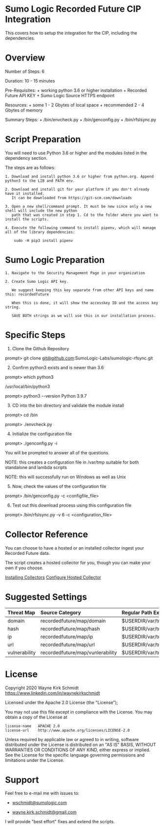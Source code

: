 Sumo Logic Recorded Future CIP Integration
==========================================

This covers how to setup the integration for the CIP, including the dependencies.

Overview
========

Number of Steps: 6

Duration: 10 - 15 minutes

Pre-Requisites:
	+ working python 3.6 or higher installation
	+ Recorded Future API KEY
	+ Sumo Logic Source HTTPS endpoint

Resources:
	+ some 1 - 2 Gbytes of local space
	+ recommended 2 - 4 Gbytes of memory

Summary Steps:
	+ <repository>/bin/envcheck.py
	+ <repository>/bin/genconfig.py
	+ <repository>/bin/rfslsync.py

Script Preparation
==================

You will need to use Python 3.6 or higher and the modules listed in the dependency section.  

The steps are as follows: 

    1. Download and install python 3.6 or higher from python.org. Append python3 to the LIB and PATH env.

    2. Download and install git for your platform if you don't already have it installed.
       It can be downloaded from https://git-scm.com/downloads
    
    3. Open a new shell/command prompt. It must be new since only a new shell will include the new python 
       path that was created in step 1. Cd to the folder where you want to install the scripts.
    
    4. Execute the following command to install pipenv, which will manage all of the library dependencies:
    
        sudo -H pip3 install pipenv 
 
Sumo Logic Preparation
======================

    1. Navigate to the Security Management Page in your organization

    2. Create Sumo Logic API key.

       We suggest keeping this key separate from other API keys and name this: recordedfuture

       When this is done, it will show the accesskey ID and the access key string.

       SAVE BOTH strings as we will use this in our installation process.

Specific Steps
==============

1. Clone the Github Repository

prompt> git clone git@github.com:SumoLogic-Labs/sumologic-rfsync.git

2. Confirm python3 exists and is newer than 3.6

prompt> which python3

/usr/local/bin/python3

prompt> python3 --version
Python 3.9.7

3. CD into the bin directory and validate the module install

prompt> cd <repository>/bin

prompt> ./envcheck.py 

4. Initialize the configuration file

prompt> ./genconfig.py -i

You will be prompted to answer all of the questions. 

NOTE: this creates a configuration file in /var/tmp suitable for both standalone and lambda scripts

NOTE: this will successfully run on Windows as well as Unix

5. Now, check the values of the configuration file

prompt> <repository>/bin/genconfig.py -c <configfile_file>

6. Test out this download process using this configuration file

prompt> <repository>/bin/rfslsync.py -v 6 -c <configuration_file>
 
Collector Reference
===================

You can choose to have a hosted or an installed collector ingest your Recorded Future data.

The script creates a hosted collector for you, though you can make your own if you choose.

[Installing Collectors](https://help.sumologic.com/01Start-Here/Quick-Start-Tutorials/Set-Up-Sumo-Logic-Tutorial/Part-1%3A-Install-a-Collector)
[Configure Hosted Collector](https://help.sumologic.com/03Send-Data/Hosted-Collectors/Configure-a-Hosted-Collector)

Suggested Settings
==================

| Threat Map          | Source Category | Regular Path Expression |
|:------------------- |:----------------|:------------------------|
| domain | recordedfuture/map/domain | $USERDIR/var/tmp/recordedfuture/`*`/`*domain*` |
| hash | recordedfuture/map/hash | $USERDIR/var/tmp/recordedfuture/`*`/`*hash*` |
| ip | recordedfuture/map/ip | $USERDIR/var/tmp/recordedfuture/`*`/`*ip*` |
| url | recordedfuture/map/url | $USERDIR/var/tmp/recordedfuture/`*`/`*url`* |
| vulnerability | recordedfuture/map/vunlerability | $USERDIR/var/tmp/recordedfuture/`*`/`*vuln*` |

License
=======

Copyright 2020 Wayne Kirk Schmidt
https://www.linkedin.com/in/waynekirkschmidt

Licensed under the Apache 2.0 License (the "License");

You may not use this file except in compliance with the License.
You may obtain a copy of the License at

    license-name   APACHE 2.0
    license-url    http://www.apache.org/licenses/LICENSE-2.0

Unless required by applicable law or agreed to in writing, software
distributed under the License is distributed on an "AS IS" BASIS,
WITHOUT WARRANTIES OR CONDITIONS OF ANY KIND, either express or implied.
See the License for the specific language governing permissions and
limitations under the License.

Support
=======

Feel free to e-mail me with issues to: 

*    wschmidt@sumologic.com

*    wayne.kirk.schmidt@gmail.com

I will provide "best effort" fixes and extend the scripts.
